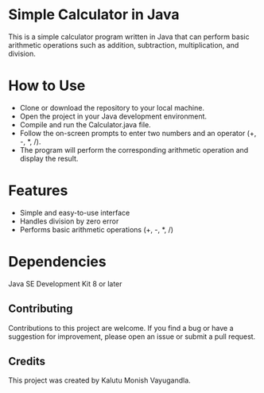 # Simple Calculator in Java
This is a simple calculator program written in Java that can perform basic arithmetic operations such as addition, subtraction, multiplication, and division.

# How to Use
- Clone or download the repository to your local machine.
- Open the project in your Java development environment.
- Compile and run the Calculator.java file.
- Follow the on-screen prompts to enter two numbers and an operator (+, -, *, /).
- The program will perform the corresponding arithmetic operation and display the result.

# Features
- Simple and easy-to-use interface
- Handles division by zero error
- Performs basic arithmetic operations (+, -, *, /)

# Dependencies
Java SE Development Kit 8 or later

## Contributing
Contributions to this project are welcome. If you find a bug or have a suggestion for improvement, please open an issue or submit a pull request.

## Credits
This project was created by Kalutu Monish Vayugandla.
